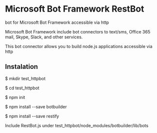 # Microsoft Bot Framework RestBot
bot for Microsoft Bot Framework accessible via http

Microsoft Bot Framework include bot connectors to text/sms, Office 365 mail, Skype, Slack, and other services.

This bot connector allows you to build node.js applications accessible via http

## Instalation

$ mkdir test_httpbot

$ cd test_httpbot

$ npm init

$ npm install --save botbuilder

$ npm install --save restify

Include RestBot.js under test_httpbot/node_modules/botbuilder/lib/bots
